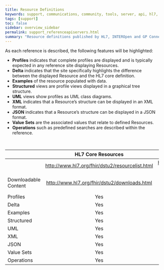 ```yaml
---
title: Resource Definitions
keywords: support, communications, community, tools, server, api, hl7, gp connect, interopen, resources, profiles
tags: [support]
toc: false
sidebar: overview_sidebar
permalink: support_referenceapiservers.html
summary: "Resource definitions published by HL7, INTEROpen and GP Connect for reference or download."
---
```


As each reference is described, the following features will be highlighted:
* <b>Profiles</b> indicates that complete profiles are displayed and is typically expected in any reference site displaying Resources.
* <b>Delta</b> indicates that the site specifically highlights the difference between the displayed Resource and the HL7 core definition.
* <b>Examples</b> of the resource populated with data.
* <b>Structured</b> views are profile views displayed in a graphical tree structure.
* <b>UML</b> views show profiles as UML class diagrams.
* <b>XML</b> indicates that a Resource’s structure can be displayed in an XML format.
* <b>JSON</b> indicates that a Resource’s structure can be displayed in a JSON format.
* <b>Value Sets</b> are the associated values that relate to defined Resources.
* <b>Operations</b> such as predefined searches are described within the reference.

<br>
<table style="width:100%;max-width:100%;table-layout:fixed;text-align:center;vertical-align:middle;">
<thead>
<tr><th></th><th style="text-align:center;vertical-align:bottom;">HL7 Core Resources</th><th style="text-align:center;vertical-align:bottom;">INTEROPen Care Connect Profiles</th><th style="text-align:center;vertical-align:bottom;">NHS Digital Profiles</th></tr>
</thead>
<tr><td style="text-align:left;vertical-align:middle"></td><td style="word-wrap: break-word;text-align:center;vertical-align:middle"><a href="http://www.hl7.org/fhir/dstu2/resourcelist.html">http://www.hl7.org/fhir/dstu2/resourcelist.html</a></td><td style="word-wrap: break-word;text-align:center;vertical-align:middle"><a href="http://www.interopen.org/resource-profiles">http://www.interopen.org/resource-profiles</a></td><td style="word-wrap: break-word;text-align:center;vertical-align:middle"><a href="https://nhsconnect.github.io/gpconnect/datalibrary.html">https://nhsconnect.github.io/gpconnect/datalibrary.html</a></td></tr>
<tr><td style="text-align:left;vertical-align:middle">Downloadable Content</td><td style="word-wrap: break-word;vertical-align:middle"><a href="http://www.hl7.org/fhir/dstu2/downloads.html">http://www.hl7.org/fhir/dstu2/downloads.html</a></td><td style="word-wrap: break-word;vertical-align:middle"><a href="https://github.com/HL7-UK/CareConnect-profiles/tree/feature/interopen">https://github.com/HL7-UK/CareConnect-profiles/tree/feature/interopen</a></td><td style="word-wrap: break-word;vertical-align:middle"><a  href="https://nhsconnect.github.io/gpconnect/development_deliverables.html">https://nhsconnect.github.io/gpconnect/development_deliverables.html</a></td></tr>
<tr><td style="text-align:left">Profiles</td><td>Yes</td><td>Yes</td><td>Yes</td></tr>
<tr><td style="text-align:left">Delta</td><td>Yes</td><td>Yes</td><td>No</td></tr>
<tr><td style="text-align:left">Examples</td><td>Yes</td><td>Yes</td><td>Planned</td></tr>
<tr><td style="text-align:left">Structured</td><td>Yes</td><td>Yes</td><td>Yes</td></tr>
<tr><td style="text-align:left">UML</td><td>Yes</td><td>No</td><td>No</td></tr>
<tr><td style="text-align:left">XML</td><td>Yes</td><td>Yes</td><td>Yes</td></tr>
<tr><td style="text-align:left">JSON</td><td>Yes</td><td>Yes</td><td>Yes</td></tr>
<tr><td style="text-align:left">Value Sets</td><td>Yes</td><td>Yes</td><td>Yes</td></tr>
<tr><td style="text-align:left">Operations</td><td>Yes</td><td>No</td><td>Yes</td></tr>
</table>

